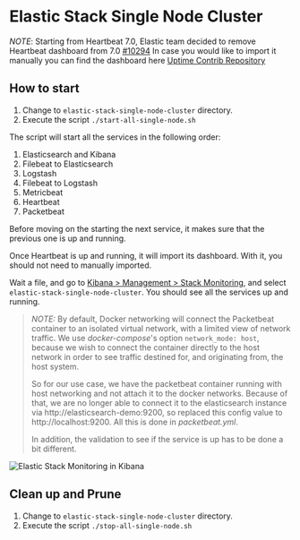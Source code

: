 # Elastic Stack Single Node Cluster

*NOTE*: Starting from Heartbeat 7.0, Elastic team decided to remove Heartbeat dashboard from 7.0 [#10294](https://github.com/elastic/beats/pull/10294)
In case you would like to import it manually you can find the dashboard here [Uptime Contrib Repository](https://github.com/elastic/uptime-contrib)

## How to start
1) Change to ```elastic-stack-single-node-cluster``` directory.
2) Execute the script ```./start-all-single-node.sh```

The script will start all the services in the following order:
1) Elasticsearch and Kibana
2) Filebeat to Elasticsearch
3) Logstash
4) Filebeat to Logstash
5) Metricbeat
6) Heartbeat
7) Packetbeat

Before moving on the starting the next service, it makes sure that the previous one is up and running.

Once Heartbeat is up and running, it will import its dashboard. With it, you should not need to manually imported.

Wait a file, and go to [Kibana > Management > Stack Monitoring](http://localhost:5601/app/monitoring), and select 
```elastic-stack-single-node-cluster```. You should see all the services up and running.

> _NOTE:_ By default, Docker networking will connect the Packetbeat container to an isolated virtual network, with a 
> limited view of network traffic. We use _docker-compose_'s option <code>network_mode: host</code>, because we wish to 
> connect the container directly to the host network in order to see traffic destined for, and originating from, the host 
> system.
> 
> So for our use case, we have the packetbeat container running with host networking and not attach it to the docker networks.
> Because of that, we are no longer able to connect it to the elasticsearch instance via http://elasticsearch-demo:9200, 
> so replaced this config value to http://localhost:9200. All this is done in _packetbeat.yml_.
> 
> In addition, the validation to see if the service is up has to be done a bit different.

![Elastic Stack Monitoring in Kibana](../images/stack_monitoring_in_kibana.png)

## Clean up and Prune
1) Change to ```elastic-stack-single-node-cluster``` directory.
2) Execute the script ```./stop-all-single-node.sh```